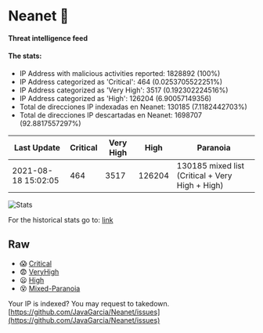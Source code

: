# Neanet :hocho:
#### Threat intelligence feed
#### The stats:

- IP Address with malicious activities reported: 1828892 (100%)
- IP Address categorized as 'Critical':  464 (0.0253705522251%)
- IP Address categorized as 'Very High':  3517 (0.192302224516%)
- IP Address categorized as 'High':  126204 (6.90057149356)
- Total de direcciones IP indexadas en Neanet:  130185 (7.1182442703%)
- Total de direcciones IP descartadas en Neanet:  1698707 (92.8817557297%)

| Last Update | Critical | Very High | High | Paranoia |
| --- | --- | --- | --- | --- |
| 2021-08-18 15:02:05 | 464 | 3517 | 126204 | 130185 mixed list (Critical + Very High + High)|

![Stats](https://docs.google.com/spreadsheets/d/e/2PACX-1vSnaNMIXVabIpDJjufMlzH7poXnshF3mgd8Is1g9ytUEzVsP5my4Trn8f-xkoLLQ38xpL3HtmUexLo6/pubchart?oid=501124687&format=image)

For the historical stats go to: [link](/stats.csv)
## Raw
- :scream: [Critical](https://raw.githubusercontent.com/JavaGarcia/Neanet/master/blacklists/neanet_critical.txt)
- :fearful: [VeryHigh](https://raw.githubusercontent.com/JavaGarcia/Neanet/master/blacklists/neanet_veryHigh.txtt)
- :frowning: [High](https://raw.githubusercontent.com/JavaGarcia/Neanet/master/blacklists/neanet_high.txt)
- :dizzy_face: [Mixed-Paranoia](https://raw.githubusercontent.com/JavaGarcia/Neanet/master/blacklists/neanet_all.txt)


Your IP is indexed? You may request to takedown. [https://github.com/JavaGarcia/Neanet/issues](https://github.com/JavaGarcia/Neanet/issues)









































































































































































































































































































































































































































































































































































































































































































































































































































































































































































































































































































































































































































































































































































































































































































































































































































































































































































































































































































































































































































































































































































































































































































































































































































































































































































































































































































































































































































































































































































































































































































































































































































































































































































































































































































































































































































































































































































































































































































































































































































































































































































































































































































































































































































































































































































































































































































































































































































































































































































































































































































































































































































































































































































































































































































































































































































































































































































































































































































































































































































































































































































































































































































































































































































































































































































































































































































































































































































































































































































































































































































































































































































































































































































































































































































































































































































































































































































































































































































































































































































































































































































































































































































































































































































